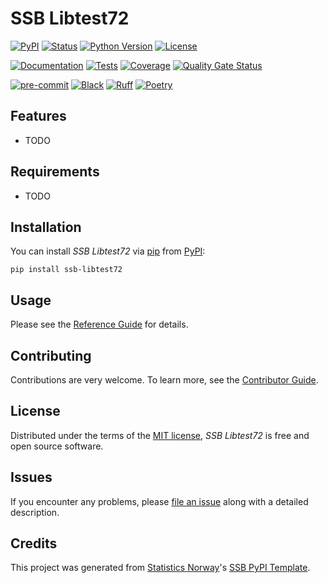 # SSB Libtest72

[![PyPI](https://img.shields.io/pypi/v/ssb-libtest72.svg)][pypi status]
[![Status](https://img.shields.io/pypi/status/ssb-libtest72.svg)][pypi status]
[![Python Version](https://img.shields.io/pypi/pyversions/ssb-libtest72)][pypi status]
[![License](https://img.shields.io/pypi/l/ssb-libtest72)][license]

[![Documentation](https://github.com/statisticsnorway/ssb-libtest72/actions/workflows/docs.yml/badge.svg)][documentation]
[![Tests](https://github.com/statisticsnorway/ssb-libtest72/actions/workflows/tests.yml/badge.svg)][tests]
[![Coverage](https://sonarcloud.io/api/project_badges/measure?project=statisticsnorway_ssb-libtest72&metric=coverage)][sonarcov]
[![Quality Gate Status](https://sonarcloud.io/api/project_badges/measure?project=statisticsnorway_ssb-libtest72&metric=alert_status)][sonarquality]

[![pre-commit](https://img.shields.io/badge/pre--commit-enabled-brightgreen?logo=pre-commit&logoColor=white)][pre-commit]
[![Black](https://img.shields.io/badge/code%20style-black-000000.svg)][black]
[![Ruff](https://img.shields.io/endpoint?url=https://raw.githubusercontent.com/astral-sh/ruff/main/assets/badge/v2.json)](https://github.com/astral-sh/ruff)
[![Poetry](https://img.shields.io/endpoint?url=https://python-poetry.org/badge/v0.json)][poetry]

[pypi status]: https://pypi.org/project/ssb-libtest72/
[documentation]: https://statisticsnorway.github.io/ssb-libtest72
[tests]: https://github.com/statisticsnorway/ssb-libtest72/actions?workflow=Tests

[sonarcov]: https://sonarcloud.io/summary/overall?id=statisticsnorway_ssb-libtest72
[sonarquality]: https://sonarcloud.io/summary/overall?id=statisticsnorway_ssb-libtest72
[pre-commit]: https://github.com/pre-commit/pre-commit
[black]: https://github.com/psf/black
[poetry]: https://python-poetry.org/

## Features

- TODO

## Requirements

- TODO

## Installation

You can install _SSB Libtest72_ via [pip] from [PyPI]:

```console
pip install ssb-libtest72
```

## Usage

Please see the [Reference Guide] for details.

## Contributing

Contributions are very welcome.
To learn more, see the [Contributor Guide].

## License

Distributed under the terms of the [MIT license][license],
_SSB Libtest72_ is free and open source software.

## Issues

If you encounter any problems,
please [file an issue] along with a detailed description.

## Credits

This project was generated from [Statistics Norway]'s [SSB PyPI Template].

[statistics norway]: https://www.ssb.no/en
[pypi]: https://pypi.org/
[ssb pypi template]: https://github.com/statisticsnorway/ssb-pypitemplate
[file an issue]: https://github.com/statisticsnorway/ssb-libtest72/issues
[pip]: https://pip.pypa.io/

<!-- github-only -->

[license]: https://github.com/statisticsnorway/ssb-libtest72/blob/main/LICENSE
[contributor guide]: https://github.com/statisticsnorway/ssb-libtest72/blob/main/CONTRIBUTING.md
[reference guide]: https://statisticsnorway.github.io/ssb-libtest72/reference.html

